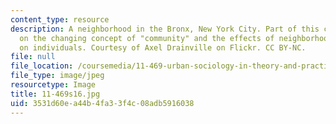 ```yaml
---
content_type: resource
description: A neighborhood in the Bronx, New York City. Part of this course focuses
  on the changing concept of "community" and the effects of neighborhood characteristics
  on individuals. Courtesy of Axel Drainville on Flickr. CC BY-NC.
file: null
file_location: /coursemedia/11-469-urban-sociology-in-theory-and-practice-spring-2016/3531d60ea44b4fa33f4c08adb5916038_11-469s16.jpg
file_type: image/jpeg
resourcetype: Image
title: 11-469s16.jpg
uid: 3531d60e-a44b-4fa3-3f4c-08adb5916038
---
```

